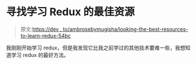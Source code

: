 # 寻找学习 Redux 的最佳资源

> 原文:[https://dev . to/ambrosebymugisha/looking-the-best-resources-to-learn-redux-54bc](https://dev.to/ambrosebyamugisha/looking-for-the-best-resources-to-learn-redux-54bc)

我刚刚开始学习 redux，但是我发现它比我之前学过的其他技术要难一些，我想知道学习 redux 的最好方法。